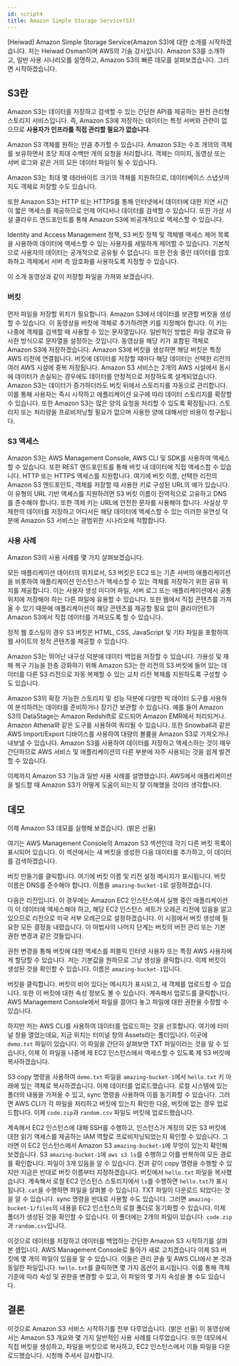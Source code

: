```yaml
---
id: script4
title: Amazon Simple Storage Service(S3)
---
```


[Heiwad] Amazon Simple Storage Service(Amazon S3)에 대한 소개를 시작하겠습니다. 저는 Heiwad Osman이며 AWS의 기술 강사입니다. Amazon S3를 소개하고, 일반 사용 시나리오를 설명하고, Amazon S3의 빠른 데모를 살펴보겠습니다. 그러면 시작하겠습니다.

## S3란

Amazon S3는 데이터를 저장하고 검색할 수 있는 간단한 API를 제공하는 완전 관리형 스토리지 서비스입니다. 즉, Amazon S3에 저장하는 데이터는 특정 서버와 관련이 없으므로 **사용자가 인프라를 직접 관리할 필요가 없습니다**.

Amazon S3 객체를 원하는 만큼 추가할 수 있습니다. Amazon S3는 수조 개의의 객체를 보유하면서 초당 최대 수백만 개의 요청을 처리합니다. 객체는 이미지, 동영상 또는 서버 로그와 같은 거의 모든 데이터 파일이 될 수 있습니다.

Amazon S3는 최대 몇 테라바이트 크기의 객체를 지원하므로, 데이터베이스 스냅샷까지도 객체로 저장할 수도 있습니다.

또한 Amazon S3는 HTTP 또는 HTTPS를 통해 인터넷에서 데이터에 대한 지연 시간이 짧은 액세스를 제공하므로 언제 어디서나 데이터를 검색할 수 있습니다. 또한 가상 사설 클라우드 엔드포인트를 통해 Amazon S3에 비공개적으로 액세스할 수 있습니다.

Identity and Access Management 정책, S3 버킷 정책 및 객체별 액세스 제어 목록을 사용하여 데이터에 액세스할 수 있는 사용자를 세밀하게 제어할 수 있습니다. 기본적으로 사용자의 데이터는 공개적으로 공유될 수 없습니다. 또한 전송 중인 데이터를 암호화하고 객체에서 서버 측 암호화를 사용하도록 지정할 수 있습니다.

이 소개 동영상과 같이 저장할 파일을 가져와 보겠습니다.

### 버킷

먼저 파일을 저장할 위치가 필요합니다. Amazon S3에서 데이터를 보관할 버킷을 생성할 수 있습니다. 이 동영상을 버킷에 객체로 추가하려면 키를 지정해야 합니다. 이 키는 나중에 객체를 검색할 때 사용할 수 있는 문자열입니다. 일반적인 방법은 파일 경로와 유사한 방식으로 문자열을 설정하는 것입니다. 동영상을 해당 키가 포함된 객체로 Amazon S3에 저장하겠습니다. Amazon S3에 버킷을 생성하면 해당 버킷은 특정 AWS 리전에 연결됩니다. 버킷에 데이터를 저장할 때마다 해당 데이터는 선택한 리전의 여러 AWS 시설에 중복 저장됩니다. Amazon S3 서비스는 2개의 AWS 시설에서 동시에 데이터가 손실되는 경우에도 데이터를 안정적으로 저장하도록 설계되었습니다. Amazon S3는 데이터가 증가하더라도 버킷 뒤에서 스토리지를 자동으로 관리합니다. 이를 통해 사용자는 즉시 시작하고 애플리케이션 요구에 따라 데이터 스토리지를 확장할 수 있습니다. 또한 Amazon S3는 많은 양의 요청을 처리할 수 있도록 확장됩니다. 스토리지 또는 처리량을 프로비저닝할 필요가 없으며 사용한 양에 대해서만 비용이 청구됩니다.

### S3 액세스

Amazon S3는 AWS Management Console, AWS CLI 및 SDK를 사용하여 액세스할 수 있습니다. 또한 REST 엔드포인트를 통해 버킷 내 데이터에 직접 액세스할 수 있습니다. HTTP 또는 HTTPS 액세스를 지원합니다. 여기에 버킷 이름, 선택한 리전의 Amazon S3 엔드포인트, 객체를 저장할 때 사용한 키로 구성된 URL의 예가 있습니다. 이 유형의 URL 기반 액세스를 지원하려면 S3 버킷 이름이 전역적으로 고유하고 DNS를 준수해야 합니다. 또한 객체 키는 URL에 안전한 문자를 사용해야 합니다. 사실상 무제한의 데이터를 저장하고 어디서든 해당 데이터에 액세스할 수 있는 이러한 유연성 덕분에 Amazon S3 서비스는 광범위한 시나리오에 적합합니다.

### 사용 사례

Amazon S3의 사용 사례를 몇 가지 살펴보겠습니다.

모든 애플리케이션 데이터의 위치로서, S3 버킷은 EC2 또는 기존 서버의 애플리케이션을 비롯하여 애플리케이션 인스턴스가 액세스할 수 있는 객체를 저장하기 위한 공유 위치를 제공합니다. 이는 사용자 생성 미디어 파일, 서버 로그 또는 애플리케이션에서 공통 위치에 저장해야 하는 다른 파일에 유용할 수 있습니다. 또한 웹에서 직접 콘텐츠를 가져올 수 있기 때문에 애플리케이션이 해당 콘텐츠를 제공할 필요 없이 클라이언트가 Amazon S3에서 직접 데이터를 가져오도록 할 수 있습니다.

정적 웹 호스팅의 경우 S3 버킷은 HTML, CSS, JavaScript 및 기타 파일을 포함하여 웹 사이트의 정적 콘텐츠를 제공할 수 있습니다.

Amazon S3는 뛰어난 내구성 덕분에 데이터 백업을 저장할 수 있습니다. 가용성 및 재해 복구 기능을 한층 강화하기 위해 Amazon S3는 한 리전의 S3 버킷에 들어 있는 데이터를 다른 S3 리전으로 자동 복제할 수 있는 교차 리전 복제를 지원하도록 구성할 수도 있습니다.

Amazon S3의 확장 가능한 스토리지 및 성능 덕분에 다양한 빅 데이터 도구를 사용하여 분석하려는 데이터를 준비하거나 장기간 보관할 수 있습니다.
예를 들어 Amazon S3의 DataStage는 Amazon Redshift로 로드되어 Amazon EMR에서 처리되거나. Amazon Athena와 같은 도구를 사용하여 쿼리될 수 있습니다. 또한 Snowball과 같은 AWS Import/Export 디바이스를 사용하여 대량의 볼륨을 Amazon S3로 가져오거나 내보낼 수 있습니다. Amazon S3를 사용하여 데이터를 저장하고 액세스하는 것이 매우 간단하므로 AWS 서비스 및 애플리케이션의 다른 부분에 자주 사용되는 것을 쉽게 발견할 수 있습니다.

이제까지 Amazon S3 기능과 일반 사용 사례를 설명했습니다. AWS에서 애플리케이션을 빌드할 때 Amazon S3가 어떻게 도움이 되는지 잘 이해했을 것이라 생각합니다.

## 데모

이제 Amazon S3 데모를 실행해 보겠습니다. (밝은 선율) 

여기는 AWS Management Console의 Amazon S3 섹션인데 각기 다른 버킷 목록이 표시되어 있습니다. 이 섹션에서는 새 버킷을 생성한 다음 데이터를 추가하고, 이 데이터를 검색하겠습니다. 

버킷 만들기를 클릭합니다. 여기에 버킷 이름 및 리전 설정 메시지가 표시됩니다. 버킷 이름은 DNS를 준수해야 합니다. 이름을 `amazing-bucket-1`로 설정하겠습니다.

다음은 리전입니다. 이 경우에는 Amazon EC2 인스턴스에서 실행 중인 애플리케이션이 이 데이터에 액세스해야 하고, 해당 EC2 인스턴스 세트가 오레곤 리전에 있음을 알고 있으므로 리전으로 미국 서부 오레곤으로 설정하겠습니다. 이 시점에서 버킷 생성에 필요한 모든 결정을 내렸습니다. 이 마법사의 나머지 단계는 버킷의 버전 관리 또는 기본 권한 변경과 같은 것들입니다. 

권한 변경을 통해 버킷에 대한 액세스를 퍼블릭 인터넷 사용자 또는 특정 AWS 사용자에게 할당할 수 있습니다. 저는 기본값을 원하므로 그냥 생성을 클릭합니다. 이제 버킷이 생성된 것을 확인할 수 있습니다. 이름은 `amazing-bucket-1`입니다. 

버킷을 클릭합니다. 버킷이 비어 있다는 메시지가 표시되고, 새 객체를 업로드할 수 있습니다. 또한 이 버킷에 대한 속성 정보도 볼 수 있습니다. 계속해서 업로드를 클릭합니다. AWS Management Console에서 파일을 끌어다 놓고 파일에 대한 권한을 수정할 수 있습니다. 

하지만 저는 AWS CLI를 사용하여 데이터를 업로드하는 것을 선호합니다. 여기에 터미널 창을 열었는데요, 지금 위치는 터미널 창의 Assets라는 폴더입니다. 이곳에 `demo.txt` 파일이 있습니다. 이 파일을 간단히 살펴보면 TXT 파일이라는 것을 알 수 있습니다, 이제 이 파일을 나중에 제 EC2 인스턴스에서 액세스할 수 있도록 제 S3 버킷에 복사하겠습니다. 

S3 copy 명령을 사용하여 `demo.txt` 파일을 `amazing-bucket-1`에서 `hello.txt` 키 아래에 있는 객체로 복사하겠습니다. 이제 데이터를 업로드했습니다. 로컬 시스템에 있는 폴더의 내용을 가져올 수 있고, sync 명령을 사용하여 이를 동기화할 수 있습니다. 그러면 AWS CLI가 각 파일을 처리하고 버킷에 있는지 확인한 다음, 버킷에 없는 경우 업로드합니다. 이제 `code.zip`과 `random.csv` 파일도 버킷에 업로드했습니다. 

계속해서 EC2 인스턴스에 대해 SSH를 수행하고, 인스턴스가 계정의 모든 S3 버킷에 대한 읽기 액세스를 제공하는 IAM 역할로 프로비저닝되었는지 확인할 수 있습니다. 그러면 이 EC2 인스턴스에서 Amazon S3 `amazing-bucket-1`에 무엇이 있는지 확인해보겠습니다. S3 `amazing-bucket-1`에 `aws s3 ls`를 수행하고 이를 반복하여 모든 경로를 확인합니다. 파일이 3개 있음을 알 수 있습니다. 전과 같이 copy 명령을 수행할 수 있지만 지금은 반대로 버킷 이름부터 지정하겠습니다. 버킷에서 `hello.txt` 파일을 복사했습니다. 계속해서 로컬 EC2 인스턴스 스토리지에서 `ls`를 수행하면 `hello.txt`가 표시됩니다. `cat`을 수행하면 파일을 살펴볼 수 있습니다. TXT 파일이 다운로드 되었다는 것을 알 수 있습니다. sync 명령을 반대로 사용할 수도 있습니다. 그러면 `amazing-bucket-1/files`의 내용을 EC2 인스턴스의 로컬 폴더로 동기화할 수 있습니다. 이제 폴더가 생성된 것을 확인할 수 있습니다. 이 폴더에는 2개의 파일이 있습니다. `code.zip`과 `random.csv`입니다. 

이것으로 데이터를 저장하고 데이터를 백업하는 간단한 Amazon S3 시작하기를 살펴본 셈입니다. AWS Management Console로 돌아가 새로 고치겠습니다 이제 S3 버킷에 몇 개의 파일이 있음을 알 수 있습니다. 이들은 관리 콘솔 및 AWS CLI에서 본 것과 동일한 파일입니다. `hello.txt`를 클릭하면 몇 가지 옵션이 표시됩니다. 이를 통해 객체 기준에 따라 속성 및 권한을 변경할 수 있고, 이 파일의 몇 가지 속성을 볼 수도 있습니다.

## 결론

이것으로 Amazon S3 서비스 시작하기를 전부 다루었습니다. (밝은 선율) 이 동영상에서는 Amazon S3 개요와 몇 가지 일반적인 사용 사례를 다루었습니다. 또한 데모에서 직접 버킷을 생성하고, 파일을 버킷으로 복사하고, EC2 인스턴스에서 이들 파일을 다운로드했습니다. 시청해 주셔서 감사합니다.
